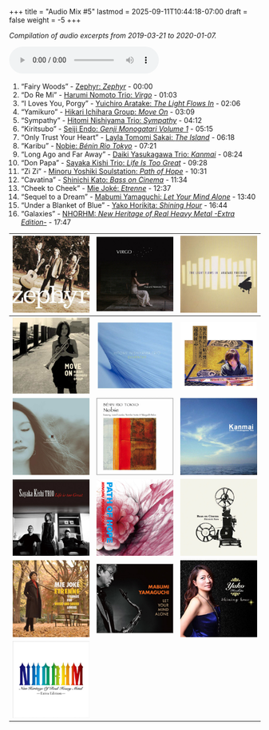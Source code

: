 +++
title = "Audio Mix #5"
lastmod = 2025-09-11T10:44:18-07:00
draft = false
weight = -5
+++

_Compilation of audio excerpts from 2019-03-21 to 2020-01-07._

<audio controls>
<source src="/audio/compilation-5.mp3" type="audio/mpeg">
This browser does not support the audio element.
</audio>

1.  “Fairy Woods” - [Zephyr: _Zephyr_](https://www.jazzofjapan.com/p/zephyr-zephyr) - 00:00
2.  “Do Re Mi” - [Harumi Nomoto Trio: _Virgo_](https://www.jazzofjapan.com/p/harumi-nomoto-trio-virgo) - 01:03
3.  “I Loves You, Porgy” - [Yuichiro Aratake: _The Light Flows In_](https://www.jazzofjapan.com/p/yuichiro-aratake-light-flows-in) - 02:06
4.  “Yamikuro” - [Hikari Ichihara Group: _Move On_](https://www.jazzofjapan.com/p/hikari-ichihara-group-move-on) - 03:09
5.  “Sympathy” - [Hitomi Nishiyama Trio: _Sympathy_](https://www.jazzofjapan.com/p/hitomi-nishiyama-trio-sympathy) - 04:12
6.  “Kiritsubo” - [Seiji Endo: _Genji Monogatari Volume 1_](https://www.jazzofjapan.com/p/seiji-endo-genji-monogatari-volume-1) - 05:15
7.  “Only Trust Your Heart” - [Layla Tomomi Sakai: _The Island_](https://www.jazzofjapan.com/p/layla-tomomi-sakai-island) - 06:18
8.  “Karibu” - [Nobie: _Bénin Rio Tokyo_](https://www.jazzofjapan.com/p/nobie-benin-rio-tokyo) - 07:21
9.  “Long Ago and Far Away” - [Daiki Yasukagawa Trio: _Kanmai_](https://www.jazzofjapan.com/p/daiki-yasukagawa-trio-kanmai) - 08:24
10. “Don Papa” - [Sayaka Kishi Trio: _Life Is Too Great_](https://www.jazzofjapan.com/p/sayaka-kishi-trio-life-is-too-great) - 09:28
11. “Zi Zi” - [Minoru Yoshiki Soulstation: _Path of Hope_](https://www.jazzofjapan.com/p/minoru-yoshiki-soulstation-path-of-hope) - 10:31
12. “Cavatina” - [Shinichi Kato: _Bass on Cinema_](https://www.jazzofjapan.com/p/shinichi-kato-bass-on-cinema) - 11:34
13. “Cheek to Cheek” - [Mie Joké: _Etrenne_](https://www.jazzofjapan.com/p/mie-joke-etrenne) - 12:37
14. “Sequel to a Dream” - [Mabumi Yamaguchi: _Let Your Mind Alone_](https://www.jazzofjapan.com/p/mabumi-yamaguchi-let-your-mind-alone) - 13:40
15. “Under a Blanket of Blue” - [Yako Horikita: _Shining Hour_](https://www.jazzofjapan.com/p/yako-horikita-shining-hour) - 16:44
16. “Galaxies” - [NHORHM: _New Heritage of Real Heavy Metal -Extra Edition-_](https://www.jazzofjapan.com/p/nhorhm-extra-edition) - 17:47

| ![](/images/zephyr-zephyr-460.jpeg)                | ![](/images/haruminomoto-virgo-460.jpeg)             | ![](/images/yuichiroaratake-light-460.jpeg)     |
|----------------------------------------------------|------------------------------------------------------|-------------------------------------------------|
| ![](/images/hikariichihara-moveon-460.jpeg)        | ![](/images/hitominishiyama-sympathy-460.jpeg)       | ![](/images/seijiendo-genji-460.jpeg)           |
| ![](/images/laylatomomisakai-island-460.jpeg)      | ![](/images/nobie-benin-460.jpeg)                    | ![](/images/daikiyasukagawa-kanmai-460.jpeg)    |
| ![](/images/sayakakishi-lifeis-460.jpeg)           | ![](/images/minoruyoshiki-soulstation-path-460.jpeg) | ![](/images/shinichikato-bassoncinema-460.jpeg) |
| ![](/images/miejoke-etrenne-460.jpeg)              | ![](/images/mabumiyamaguchi-letyour-460.jpeg)        | ![](/images/yakohorikita-shininghour-460.jpeg)  |
| ![](/images/hitominishiyama-nhorhm-extra-460.jpeg) |                                                      |                                                 |
